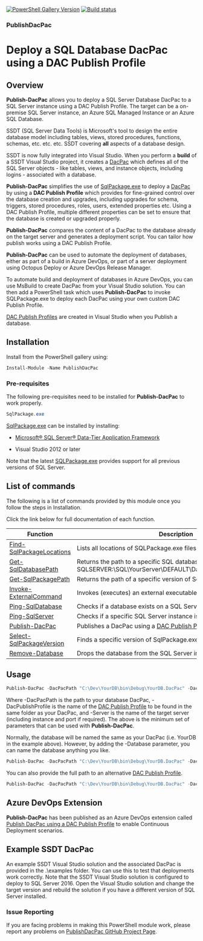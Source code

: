 [![PowerShell Gallery Version](https://img.shields.io/powershellgallery/v/PublishDacPac.svg)](https://www.powershellgallery.com/packages/PublishDacPac)
[![Build status](https://dev.azure.com/drjohnt/PublishDacPac/_apis/build/status/PublishDacPac-CI)](https://dev.azure.com/drjohnt/PublishDacPac/_build/latest?definitionId=7)

### PublishDacPac

# Deploy a SQL Database DacPac using a DAC Publish Profile

## Overview

**Publish-DacPac** allows you to deploy a SQL Server Database DacPac to a SQL Server instance using a DAC Publish Profile.  The target can be a on-premise SQL Server instance, an Azure SQL Managed Instance or an Azure SQL Database.

SSDT (SQL Server Data Tools) is Microsoft's tool to design the entire database model including tables, views, stored procedures, functions, schemas, etc. etc. etc.  SSDT covering **all** aspects of a database design.

SSDT is now fully integrated into Visual Studio.  When you perform a **build** of a SSDT Visual Studio project, it creates a [DacPac](https://msdn.microsoft.com/en-IN/library/ee210546.aspx) which defines all of the SQL Server objects - like tables, views, and instance objects, including logins - associated with a database.

**Publish-DacPac** simplifies the use of [SqlPackage.exe](https://docs.microsoft.com/en-us/sql/tools/sqlpackage) to deploy a [DacPac](https://msdn.microsoft.com/en-IN/library/ee210546.aspx) by using a **DAC Publish Profile** which provides for fine-grained control over the database creation and upgrades, including upgrades for schema, triggers, stored
procedures, roles, users, extended properties etc. Using a DAC Publish Profile, multiple different properties can be set to ensure that the database is created or upgraded properly.

**Publish-DacPac** compares the content of a DacPac to the database already on the target server and generates a deployment script.  You can tailor how publish works using a DAC Publish Profile.

**Publish-DacPac** can be used to automate the deployment of databases, either as part of a build in Azure DevOps, or part of a server deployment using Octopus Deploy or Azure DevOps Release Manager.

To automate build and deployment of databases in Azure DevOps, you can use MsBuild to create DacPac from your Visual Studio solution.  You can then add a PowerShell task which uses **Publish-DacPac** to invoke SQLPackage.exe to deploy each DacPac using your own custom DAC Publish Profile.

[DAC Publish Profiles](https://github.com/DrJohnT/AzureDevOpsExtensionsForSqlServer/wiki/DAC-Publish-Profile) are created in Visual Studio when you Publish a database.

## Installation

Install from the PowerShell gallery using:

~~~~~~~~~~~~~~~~~~~~~~~~~~~~~~~~~~~~~~~~~~~~~~~~~~~~~~~~~~~~~~~~~~~~~ powershell
Install-Module -Name PublishDacPac
~~~~~~~~~~~~~~~~~~~~~~~~~~~~~~~~~~~~~~~~~~~~~~~~~~~~~~~~~~~~~~~~~~~~~~~~~~~~~~~~

### Pre-requisites

The following pre-requisites need to be installed for **Publish-DacPac** to work properly.

~~~~~~~~~~~~~~~~~~~~~~~~~~~~~~~~~~~~~~~~~~~~~~~~~~~~~~~~~~~~~~~~~~~~~ powershell
SqlPackage.exe
~~~~~~~~~~~~~~~~~~~~~~~~~~~~~~~~~~~~~~~~~~~~~~~~~~~~~~~~~~~~~~~~~~~~~~~~~~~~~~~~

[SqlPackage.exe](https://docs.microsoft.com/en-us/sql/tools/sqlpackage) can be installed by installing:

* [Microsoft® SQL Server® Data-Tier Application Framework](https://docs.microsoft.com/en-us/sql/tools/sqlpackage-download)

* Visual Studio 2012 or later

Note that the latest [SQLPackage.exe](https://docs.microsoft.com/en-us/sql/tools/sqlpackage) provides support for all previous versions of SQL Server.

## List of commands

The following is a list of commands provided by this module once you
follow the steps in Installation.

Click the link below for full documentation of each function.

| **Function**              | **Description**                                                             |
|--------------------------|-----------------------------------------------------------------------------|
| [Find-SqlPackageLocations](https://github.com/DrJohnT/PublishDacPac/blob/master/docs/Find-SqlPackageLocations.md) | Lists all locations of SQLPackage.exe files on the machine              |
| [Get-SqlDatabasePath](https://github.com/DrJohnT/PublishDacPac/blob/master/docs/Get-SqlDatabasePath.md) | Returns the path to a specific SQL database in the form: SQLSERVER:\SQL\YourServer\DEFAULT\Databases\YourSQLDatabase |
| [Get-SqlPackagePath](https://github.com/DrJohnT/PublishDacPac/blob/master/docs/Get-SqlPackagePath.md) | Returns the path of a specific version of SqlPackage.exe |
| [Invoke-ExternalCommand](https://github.com/DrJohnT/PublishDacPac/blob/master/docs/Invoke-ExternalCommand.md) | Invokes (executes) an external executable via the command-line |
| [Ping-SqlDatabase](https://github.com/DrJohnT/PublishDacPac/blob/master/docs/Ping-SqlDatabase.md) | Checks if a database exists on a SQL Server |
| [Ping-SqlServer](https://github.com/DrJohnT/PublishDacPac/blob/master/docs/Ping-SqlServer.md) | Checks if a specific SQL Server instance is available |
| [Publish-DacPac](https://github.com/DrJohnT/PublishDacPac/blob/master/docs/Publish-DacPac.md) | Publishes a DacPac using a [DAC Publish Profile](https://github.com/DrJohnT/AzureDevOpsExtensionsForSqlServer/wiki/DAC-Publish-Profile)  |
| [Select-SqlPackageVersion](https://github.com/DrJohnT/PublishDacPac/blob/master/docs/Select-SqlPackageVersion.md) | Finds a specific version of SqlPackage.exe |
| [Remove-Database](https://github.com/DrJohnT/PublishDacPac/blob/master/docs/Remove-Database.md) | Drops the database from the SQL Server instance |

## Usage

~~~~~~~~~~~~~~~~~~~~~~~~~~~~~~~~~~~~~~~~~~~~~~~~~~~~~~~~~~~~~~~~~~~~~ powershell
Publish-DacPac -DacPacPath "C:\Dev\YourDB\bin\Debug\YourDB.DacPac" -DacPublishProfile "YourDB.CI.publish.xml" -Server "YourDBServer"
~~~~~~~~~~~~~~~~~~~~~~~~~~~~~~~~~~~~~~~~~~~~~~~~~~~~~~~~~~~~~~~~~~~~~~~~~~~~~~~~

Where -DacPacPath is the path to your database DacPac, -DacPublishProfile is the name of the [DAC Publish Profile](https://github.com/DrJohnT/AzureDevOpsExtensionsForSqlServer/wiki/DAC-Publish-Profile) to be found in the same folder as your DacPac, and -Server is the name of the target server (including instance and port if required).  The above is the minimum set of parameters that can be used with **Publish-DacPac**.

Normally, the database will be named the same as your DacPac (i.e. YourDB in the example above).  However, by adding the -Database parameter, you can name the database anything you like.

~~~~~~~~~~~~~~~~~~~~~~~~~~~~~~~~~~~~~~~~~~~~~~~~~~~~~~~~~~~~~~~~~~~~~ powershell
Publish-DacPac -DacPacPath "C:\Dev\YourDB\bin\Debug\YourDB.DacPac" -DacPublishProfile "YourDB.CI.publish.xml" -Server "YourDBServer" -Database "YourNewNameDB"
~~~~~~~~~~~~~~~~~~~~~~~~~~~~~~~~~~~~~~~~~~~~~~~~~~~~~~~~~~~~~~~~~~~~~~~~~~~~~~~~

You can also provide the full path to an alternative [DAC Publish Profile](https://github.com/DrJohnT/AzureDevOpsExtensionsForSqlServer/wiki/DAC-Publish-Profile).

~~~~~~~~~~~~~~~~~~~~~~~~~~~~~~~~~~~~~~~~~~~~~~~~~~~~~~~~~~~~~~~~~~~~~ powershell
Publish-DacPac -DacPacPath "C:\Dev\YourDB\bin\Debug\YourDB.DacPac" -DacPublishProfile "C:\Dev\YourDB\bin\Debug\YourDB.CI.publish.xml" -Server "YourDBServer"
~~~~~~~~~~~~~~~~~~~~~~~~~~~~~~~~~~~~~~~~~~~~~~~~~~~~~~~~~~~~~~~~~~~~~~~~~~~~~~~~

## Azure DevOps Extension

**Publish-DacPac** has been published as an Azure DevOps extension called [Publish DacPac using a DAC Publish Profile](https://marketplace.visualstudio.com/items?itemName=DrJohnExtensions.PublishDacPac) to enable Continuous Deployment scenarios.

## Example SSDT DacPac

An example SSDT Visual Studio solution and the associated DacPac is provided in the .\examples folder.  You can use this to test that deployments work correctly.  Note that the SSDT Visual Studio solution is configured to deploy to SQL Server 2016.  Open the Visual Studio solution and change the target version and rebuild the solution if you have a different version of SQL Server installed.

### Issue Reporting

If you are facing problems in making this PowerShell module work, please report any
problems on [PublishDacPac GitHub Project
Page](https://github.com/DrJohnT/PublishDacPac/issues).
